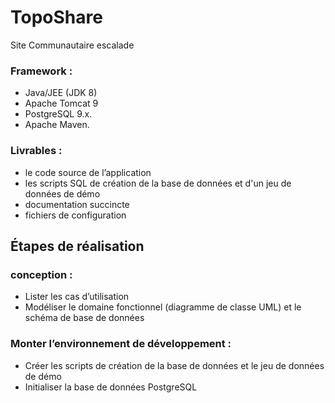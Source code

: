 # TopoShare
Site Communautaire escalade

### Framework :

- Java/JEE (JDK 8)
- Apache Tomcat 9
- PostgreSQL 9.x.
- Apache Maven.

### Livrables :

- le code source de l’application
- les scripts SQL de création de la base de données et d'un jeu de données de démo
- documentation succincte
- fichiers de configuration

## Étapes de réalisation

### conception :

- Lister les cas d’utilisation
- Modéliser le domaine fonctionnel (diagramme de classe UML) et le schéma de base de données

### Monter l’environnement de développement :

 - Créer les scripts de création de la base de données et le jeu de données de démo
 - Initialiser la base de données PostgreSQL

